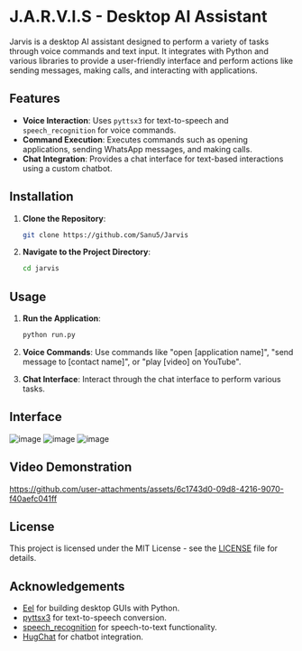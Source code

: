 # J.A.R.V.I.S - Desktop AI Assistant

Jarvis is a desktop AI assistant designed to perform a variety of tasks through voice commands and text input. It integrates with Python and various libraries to provide a user-friendly interface and perform actions like sending messages, making calls, and interacting with applications.

## Features

- **Voice Interaction**: Uses `pyttsx3` for text-to-speech and `speech_recognition` for voice commands.
- **Command Execution**: Executes commands such as opening applications, sending WhatsApp messages, and making calls.
- **Chat Integration**: Provides a chat interface for text-based interactions using a custom chatbot.

## Installation

1. **Clone the Repository**:
    ```bash
    git clone https://github.com/Sanu5/Jarvis
    ```

2. **Navigate to the Project Directory**:
    ```bash
    cd jarvis
    ```


## Usage

1. **Run the Application**:
    ```bash
    python run.py
    ```

2. **Voice Commands**: Use commands like "open [application name]", "send message to [contact name]", or "play [video] on YouTube".

3. **Chat Interface**: Interact through the chat interface to perform various tasks.

## Interface

<!-- ![Interface Screenshot](path/to/your/interface-screenshot.png) -->
![image](https://github.com/user-attachments/assets/17fb80f7-69d3-493d-a663-a0f0736a48ca)
![image](https://github.com/user-attachments/assets/5e10b570-8292-43d3-969e-94e957325f7d)
![image](https://github.com/user-attachments/assets/905ef4f1-7331-4282-b882-50c5c63d6362)




## Video Demonstration

<!-- [Watch the video demonstration](link-to-your-video) -->


https://github.com/user-attachments/assets/6c1743d0-09d8-4216-9070-f40aefc041ff




## License

This project is licensed under the MIT License - see the [LICENSE](LICENSE) file for details.

## Acknowledgements

- [Eel](https://github.com/ChrisKnott/Eel) for building desktop GUIs with Python.
- [pyttsx3](https://github.com/nateshmbhat/pyttsx3) for text-to-speech conversion.
- [speech_recognition](https://github.com/Uberi/speech_recognition) for speech-to-text functionality.
- [HugChat](https://huggingface.co/hugchat) for chatbot integration.
